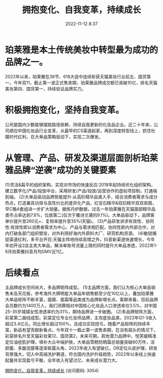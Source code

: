 ﻿---
title: 拥抱变化、自我变革，持续成长
date: 2022-11-12 8:37
tags:
- 珀莱雅
- 商贸零售
updated: 1970-01-01 08:00:00
---

# 珀莱雅是本土传统美妆中转型最为成功的品牌之一。
2022年以来，珀莱雅在38节、618大促中连续斩获天猫美妆行业前五、国货第一。今年双11，截止第一波正式售卖期，珀莱雅品牌成交额已突破10亿，排名天猫美妆第四、国货第一，持续验证品牌实力。

# 积极拥抱变化，坚持自我变革。
公司是国内少数能够摆脱路径依赖、持续自我更新的化妆品企业。近二十年来，公司顺应中国化妆品行业变革，从最早的CS渠道起家，再到深度转型线上，抓住社媒时代红利，在大单品策略驱动下，实现二次爆发。

# 从管理、产品、研发及渠道层面剖析珀莱雅品牌“逆袭”成功的关键要素
(1)灵活&扁平的组织架构，实现对市场的快速反应:2018年起持续优化组织架构，建立数字化/产品/投放中台，采用研发/产品/投放/运营协作的虚拟项目制，打通端到端。
(2)大单品驱动品牌势能提升:从高阶精华品类入手，结合消费者需求与成分热点，打造兼具功效与高性价比的差异化产品，红宝石精华&双抗精华双双突围，早C晚A套组进一步扩大销量。据炼丹炉数据，过去一年珀莱雅在天猫面部精华品类市占率达到7.8%，位居第二(仅次于雅诗兰黛的9.1%)。大单品驱动下，品牌客单价提升至260元+、复购率提升至35%(天猫)。
(3)产品研发讲求有效性、协同性:有效性即以消费者需求为中心、产品与需求相匹配，协同性即内外部合作，对内打破各部门组织壁垒，对外利用好海内外原料大厂、研究机构资源。
(4)敏锐捕捉渠道红利，多平台开花:天猫主阵地持续高增之外，抖音新渠道快速增长，今年年初开设2店主卖大单品，解决单账号流量上限的同时提升大单品渗透，2022年1-8月珀莱雅抖音月均GMV近1亿。
<!-- more -->
# 后续看点
主品牌成长空间尚大，多品牌矩阵成型。
(1)主品牌方面，我们认为核心大单品销售未及天花板，参考海外大牌明星大单品年销售额至少在10亿以上，叠加珀莱雅大单品矩阵不断丰富，面膜、面霜等品类或为品牌新增长点。客群来看，目前品牌会员数约为1400万人，我们测算相对中国核心化妆品人口渗透率仅3.5%，对中国25-35岁城镇女性渗透率约为31%，期待品牌进一步破圈。
(2)多品牌矩阵方面，彩棠第二曲线成型。彩棠定位专业化妆师品牌，主攻底妆品类，2022年Q1-3收入超过3.4亿元，同比增长超过100%，且成功实现扭亏。随着产品矩阵的持续丰富，新品有望贡献新看点。今年双十一截止第一波售卖期，在没有超头的情况下，彩棠排名升至天猫彩妆第12、国货第2，未来可期。其他潜力品牌中，悦芙媞精准定位油痘肌护理，填补大众中端护肤，大单品雪糕防晒霜总销量突破80万件，洁颜蜜、多酸泥膜等逐渐崭露头角，2022年收入有望破亿。OR定位头皮护理，研发背景强大，切入中高端洗护赛道，符合国内洗护升级趋势，2022年以来线上快速起量并实现盈亏平衡，全年收入有望过亿，未来成长潜力大。

[拥抱变化、自我变革，持续成长](https://url12.ctfile.com/f/3948612-722995177-482ce7?p=3054)
(访问密码: 3054)
